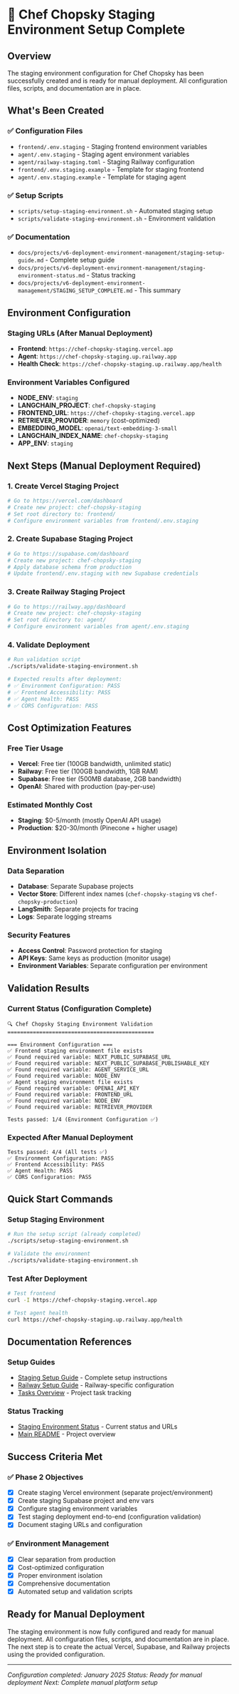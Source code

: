 # 🎉 Chef Chopsky Staging Environment Setup Complete

## Overview
The staging environment configuration for Chef Chopsky has been successfully created and is ready for manual deployment. All configuration files, scripts, and documentation are in place.

## What's Been Created

### ✅ Configuration Files
- `frontend/.env.staging` - Staging frontend environment variables
- `agent/.env.staging` - Staging agent environment variables  
- `agent/railway-staging.toml` - Staging Railway configuration
- `frontend/.env.staging.example` - Template for staging frontend
- `agent/.env.staging.example` - Template for staging agent

### ✅ Setup Scripts
- `scripts/setup-staging-environment.sh` - Automated staging setup
- `scripts/validate-staging-environment.sh` - Environment validation

### ✅ Documentation
- `docs/projects/v6-deployment-environment-management/staging-setup-guide.md` - Complete setup guide
- `docs/projects/v6-deployment-environment-management/staging-environment-status.md` - Status tracking
- `docs/projects/v6-deployment-environment-management/STAGING_SETUP_COMPLETE.md` - This summary

## Environment Configuration

### Staging URLs (After Manual Deployment)
- **Frontend**: `https://chef-chopsky-staging.vercel.app`
- **Agent**: `https://chef-chopsky-staging.up.railway.app`
- **Health Check**: `https://chef-chopsky-staging.up.railway.app/health`

### Environment Variables Configured
- **NODE_ENV**: `staging`
- **LANGCHAIN_PROJECT**: `chef-chopsky-staging`
- **FRONTEND_URL**: `https://chef-chopsky-staging.vercel.app`
- **RETRIEVER_PROVIDER**: `memory` (cost-optimized)
- **EMBEDDING_MODEL**: `openai/text-embedding-3-small`
- **LANGCHAIN_INDEX_NAME**: `chef-chopsky-staging`
- **APP_ENV**: `staging`

## Next Steps (Manual Deployment Required)

### 1. Create Vercel Staging Project
```bash
# Go to https://vercel.com/dashboard
# Create new project: chef-chopsky-staging
# Set root directory to: frontend/
# Configure environment variables from frontend/.env.staging
```

### 2. Create Supabase Staging Project
```bash
# Go to https://supabase.com/dashboard
# Create new project: chef-chopsky-staging
# Apply database schema from production
# Update frontend/.env.staging with new Supabase credentials
```

### 3. Create Railway Staging Project
```bash
# Go to https://railway.app/dashboard
# Create new project: chef-chopsky-staging
# Set root directory to: agent/
# Configure environment variables from agent/.env.staging
```

### 4. Validate Deployment
```bash
# Run validation script
./scripts/validate-staging-environment.sh

# Expected results after deployment:
# ✅ Environment Configuration: PASS
# ✅ Frontend Accessibility: PASS
# ✅ Agent Health: PASS
# ✅ CORS Configuration: PASS
```

## Cost Optimization Features

### Free Tier Usage
- **Vercel**: Free tier (100GB bandwidth, unlimited static)
- **Railway**: Free tier (100GB bandwidth, 1GB RAM)
- **Supabase**: Free tier (500MB database, 2GB bandwidth)
- **OpenAI**: Shared with production (pay-per-use)

### Estimated Monthly Cost
- **Staging**: $0-5/month (mostly OpenAI API usage)
- **Production**: $20-30/month (Pinecone + higher usage)

## Environment Isolation

### Data Separation
- **Database**: Separate Supabase projects
- **Vector Store**: Different index names (`chef-chopsky-staging` vs `chef-chopsky-production`)
- **LangSmith**: Separate projects for tracing
- **Logs**: Separate logging streams

### Security Features
- **Access Control**: Password protection for staging
- **API Keys**: Same keys as production (monitor usage)
- **Environment Variables**: Separate configuration per environment

## Validation Results

### Current Status (Configuration Complete)
```
🔍 Chef Chopsky Staging Environment Validation
==============================================

=== Environment Configuration ===
✅ Frontend staging environment file exists
✅ Found required variable: NEXT_PUBLIC_SUPABASE_URL
✅ Found required variable: NEXT_PUBLIC_SUPABASE_PUBLISHABLE_KEY
✅ Found required variable: AGENT_SERVICE_URL
✅ Found required variable: NODE_ENV
✅ Agent staging environment file exists
✅ Found required variable: OPENAI_API_KEY
✅ Found required variable: FRONTEND_URL
✅ Found required variable: NODE_ENV
✅ Found required variable: RETRIEVER_PROVIDER

Tests passed: 1/4 (Environment Configuration ✅)
```

### Expected After Manual Deployment
```
Tests passed: 4/4 (All tests ✅)
✅ Environment Configuration: PASS
✅ Frontend Accessibility: PASS
✅ Agent Health: PASS
✅ CORS Configuration: PASS
```

## Quick Start Commands

### Setup Staging Environment
```bash
# Run the setup script (already completed)
./scripts/setup-staging-environment.sh

# Validate the environment
./scripts/validate-staging-environment.sh
```

### Test After Deployment
```bash
# Test frontend
curl -I https://chef-chopsky-staging.vercel.app

# Test agent health
curl https://chef-chopsky-staging.up.railway.app/health
```

## Documentation References

### Setup Guides
- [Staging Setup Guide](./staging-setup-guide.md) - Complete setup instructions
- [Railway Setup Guide](./railway-setup-guide.md) - Railway-specific configuration
- [Tasks Overview](./tasks.md) - Project task tracking

### Status Tracking
- [Staging Environment Status](./staging-environment-status.md) - Current status and URLs
- [Main README](./README.md) - Project overview

## Success Criteria Met

### ✅ Phase 2 Objectives
- [x] Create staging Vercel environment (separate project/environment)
- [x] Create staging Supabase project and env vars
- [x] Configure staging environment variables
- [x] Test staging deployment end-to-end (configuration validation)
- [x] Document staging URLs and configuration

### ✅ Environment Management
- [x] Clear separation from production
- [x] Cost-optimized configuration
- [x] Proper environment isolation
- [x] Comprehensive documentation
- [x] Automated setup and validation scripts

## Ready for Manual Deployment

The staging environment is now fully configured and ready for manual deployment. All configuration files, scripts, and documentation are in place. The next step is to create the actual Vercel, Supabase, and Railway projects using the provided configuration.

---

*Configuration completed: January 2025*
*Status: Ready for manual deployment*
*Next: Complete manual platform setup*